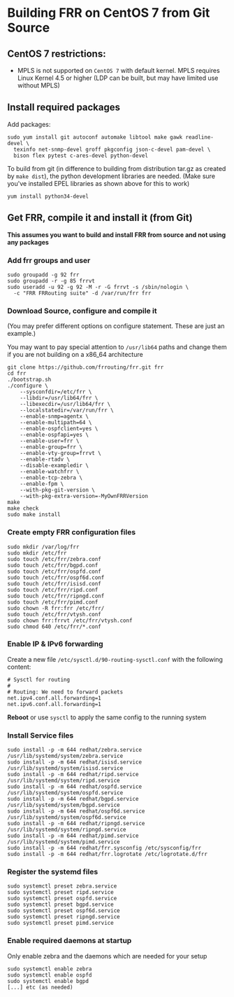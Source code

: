 Building FRR on CentOS 7 from Git Source
========================================

CentOS 7 restrictions:
----------------------

- MPLS is not supported on `CentOS 7` with default kernel. MPLS requires 
  Linux Kernel 4.5 or higher (LDP can be built, but may have limited use 
  without MPLS)
  
Install required packages
-------------------------

Add packages:

    sudo yum install git autoconf automake libtool make gawk readline-devel \
      texinfo net-snmp-devel groff pkgconfig json-c-devel pam-devel \
      bison flex pytest c-ares-devel python-devel

To build from git (in difference to building from distribution tar.gz as created by `make dist`), the python development libraries are needed. (Make sure you've installed EPEL libraries as shown above for this to work)

    yum install python34-devel

Get FRR, compile it and install it (from Git)
---------------------------------------------

**This assumes you want to build and install FRR from source and not using 
any packages**

### Add frr groups and user

    sudo groupadd -g 92 frr
    sudo groupadd -r -g 85 frrvt
    sudo useradd -u 92 -g 92 -M -r -G frrvt -s /sbin/nologin \
      -c "FRR FRRouting suite" -d /var/run/frr frr

### Download Source, configure and compile it
(You may prefer different options on configure statement. These are just 
an example.)

You may want to pay special attention to `/usr/lib64` paths and change 
them if you are not building on a x86_64 architecture

    git clone https://github.com/frrouting/frr.git frr
    cd frr
    ./bootstrap.sh
    ./configure \
        --sysconfdir=/etc/frr \
        --libdir=/usr/lib64/frr \
        --libexecdir=/usr/lib64/frr \
        --localstatedir=/var/run/frr \
        --enable-snmp=agentx \
        --enable-multipath=64 \
        --enable-ospfclient=yes \
        --enable-ospfapi=yes \
        --enable-user=frr \
        --enable-group=frr \
        --enable-vty-group=frrvt \
        --enable-rtadv \
        --disable-exampledir \
        --enable-watchfrr \
        --enable-tcp-zebra \
        --enable-fpm \
        --with-pkg-git-version \
        --with-pkg-extra-version=-MyOwnFRRVersion   
    make
    make check
    sudo make install

### Create empty FRR configuration files
    sudo mkdir /var/log/frr
    sudo mkdir /etc/frr
    sudo touch /etc/frr/zebra.conf
    sudo touch /etc/frr/bgpd.conf
    sudo touch /etc/frr/ospfd.conf
    sudo touch /etc/frr/ospf6d.conf
    sudo touch /etc/frr/isisd.conf
    sudo touch /etc/frr/ripd.conf
    sudo touch /etc/frr/ripngd.conf
    sudo touch /etc/frr/pimd.conf
    sudo chown -R frr:frr /etc/frr/
    sudo touch /etc/frr/vtysh.conf
    sudo chown frr:frrvt /etc/frr/vtysh.conf
    sudo chmod 640 /etc/frr/*.conf

### Enable IP & IPv6 forwarding

Create a new file `/etc/sysctl.d/90-routing-sysctl.conf` with the 
following content:

    # Sysctl for routing
    #
    # Routing: We need to forward packets
    net.ipv4.conf.all.forwarding=1
    net.ipv6.conf.all.forwarding=1

**Reboot** or use `sysctl` to apply the same config to the running system

### Install Service files 
    sudo install -p -m 644 redhat/zebra.service /usr/lib/systemd/system/zebra.service
    sudo install -p -m 644 redhat/isisd.service /usr/lib/systemd/system/isisd.service
    sudo install -p -m 644 redhat/ripd.service /usr/lib/systemd/system/ripd.service
    sudo install -p -m 644 redhat/ospfd.service /usr/lib/systemd/system/ospfd.service
    sudo install -p -m 644 redhat/bgpd.service /usr/lib/systemd/system/bgpd.service
    sudo install -p -m 644 redhat/ospf6d.service /usr/lib/systemd/system/ospf6d.service
    sudo install -p -m 644 redhat/ripngd.service /usr/lib/systemd/system/ripngd.service
    sudo install -p -m 644 redhat/pimd.service /usr/lib/systemd/system/pimd.service
    sudo install -p -m 644 redhat/frr.sysconfig /etc/sysconfig/frr
    sudo install -p -m 644 redhat/frr.logrotate /etc/logrotate.d/frr

### Register the systemd files
    sudo systemctl preset zebra.service
    sudo systemctl preset ripd.service
    sudo systemctl preset ospfd.service
    sudo systemctl preset bgpd.service
    sudo systemctl preset ospf6d.service
    sudo systemctl preset ripngd.service
    sudo systemctl preset pimd.service

### Enable required daemons at startup
Only enable zebra and the daemons which are needed for your setup

    sudo systemctl enable zebra
    sudo systemctl enable ospfd
    sudo systemctl enable bgpd
    [...] etc (as needed)
